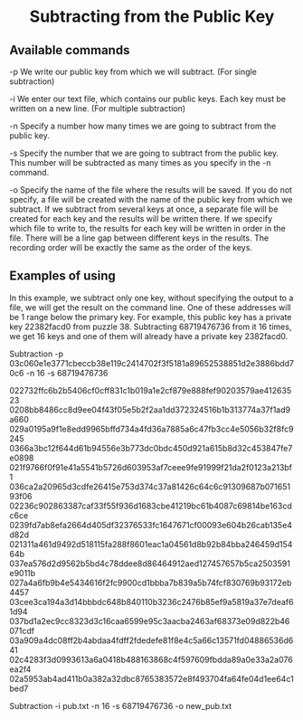 # <h1 align="center"> Subtracting from the Public Key </a>


## Available commands

-p   We write our public key from which we will subtract. (For single subtraction)

-i   We enter our text file, which contains our public keys. Each key must be written on a new line. (For multiple subtraction)

-n   Specify a number how many times we are going to subtract from the public key.

-s   Specify the number that we are going to subtract from the public key. This number will be subtracted as many times as you specify in the -n command.

-o   Specify the name of the file where the results will be saved. If you do not specify, a file will be created with the name of the public key from which we subtract. If we subtract from several keys at once, a separate file will be created for each key and the results will be written there. If we specify which file to write to, the results for each key will be written in order in the file. There will be a line gap between different keys in the results. The recording order will be exactly the same as the order of the keys.


## Examples of using

In this example, we subtract only one key, without specifying the output to a file, we will get the result on the command line. One of these addresses will be 1 range below the primary key.
For example, this public key has a private key 22382facd0 from puzzle 38. Subtracting 68719476736 from it 16 times, we get 16 keys and one of them will already have a private key 2382facd0.

Subtraction -p 03c060e1e3771cbeccb38e119c2414702f3f5181a89652538851d2e3886bdd70c6 -n 16 -s 68719476736

022732ffc6b2b5406cf0cff831c1b019a1e2cf879e888fef90203579ae41263523<br/>
0208bb8486cc8d9ee04f43f05e5b2f2aa1dd372324516b1b313774a37f1ad9a660<br/>
029a0195a9f1e8edd9965bffd734a4fd36a7885a6c47fb3cc4e5056b32f8fc9245<br/>
0366a3bc12f644d61b94556e3b773dc0bdc450d921a615b8d32c453847fe7e0898<br/>
021f9766f0f91e41a5541b5726d603953af7ceee9fe91999f21da2f0123a213bf1<br/>
036ca2a20965d3cdfe26415e753d374c37a81426c64c6c91309687b07165193f06<br/>
02236c902863387caf33f55f936d1683cbe41219bc61b4087c69814be163cdc6ce<br/>
0239fd7ab8efa2664d405df32376533fc1647671cf00093e604b26cab135e4d82d<br/>
021311a461d9492d518115fa288f8601eac1a04561d8b92b84bba246459d15464b<br/>
037ea576d2d9562b5bd4c78ddee8d86464912aed127457657b5ca2503591e9011b<br/>
027a4a6fb9b4e5434616f2fc9900cd1bbba7b839a5b74fcf830769b93172eb4457<br/>
03cee3ca194a3d14bbbdc648b840110b3236c2476b85ef9a5819a37e7deaf61d94<br/>
037bd1a2ec9cc8323d3c16caa6599e95c3aacba2463af68373e09d822b46071cdf<br/>
03a909a4dc08ff2b4abdaa4fdff2fdedefe81f8e4c5a66c13571fd04886536d641<br/>
02c4283f3d0993613a6a0418b488163868c4f597609fbdda89a0e33a2a076ea2f4<br/>
02a5953ab4ad411b0a382a32dbc8765383572e8f493704fa64fe04d1ee64c1bed7<br/>


Subtraction -i pub.txt -n 16 -s 68719476736 -o new_pub.txt


